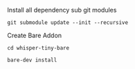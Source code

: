 
Install all dependency  sub git modules
```
git submodule update --init --recursive
```

Create Bare Addon
```
cd whisper-tiny-bare
```
```
bare-dev install
```

